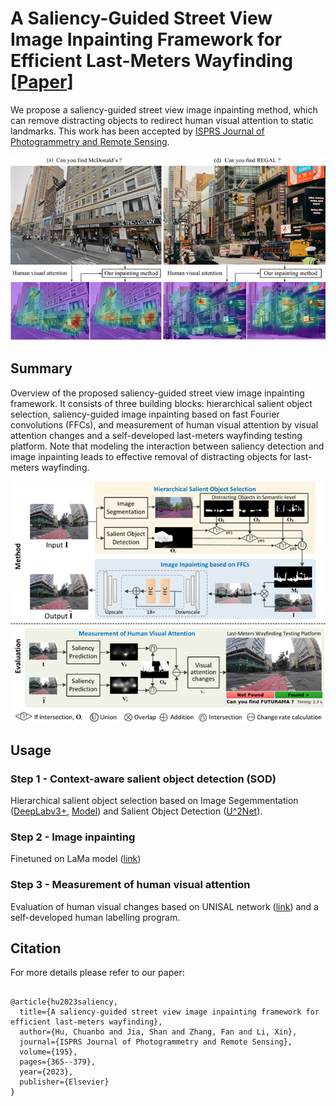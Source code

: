 # A Saliency-Guided Street View Image Inpainting Framework for Efficient Last-Meters Wayfinding [<a href="https://arxiv.org/pdf/2205.06934.pdf?ref=https://githubhelp.com">Paper</a>]

We propose a saliency-guided street view image inpainting method, which can remove distracting objects to redirect human visual attention to static landmarks. This work has been accepted by <a href="https://www.sciencedirect.com/journal/isprs-journal-of-photogrammetry-and-remote-sensing">ISPRS Journal of Photogrammetry and Remote Sensing</a>.

![Figure1](Figures/Fig.png)

## Summary 
Overview of the proposed saliency-guided street view image inpainting framework. It consists of three building blocks: hierarchical salient object selection, saliency-guided image inpainting based on fast Fourier convolutions (FFCs), and measurement of human visual attention by visual attention changes and a self-developed last-meters wayfinding testing platform. Note that modeling the interaction between saliency detection and image inpainting leads to effective removal of distracting objects for last-meters wayfinding.

![Figure1](Figures/Fig2.png)

## Usage
### Step 1 - Context-aware salient object detection (SOD)

Hierarchical salient object selection based on Image Segemmentation (<a href="https://github.com/open-mmlab/mmsegmentation/tree/master/configs/deeplabv3plus">DeepLabv3+</a>, <a href="https://github.com/open-mmlab/mmsegmentation/blob/master/configs/deeplabv3plus/deeplabv3plus_r101-d8_769x769_80k_cityscapes.py">Model</a>) and Salient Object Detection (<a href="https://github.com/xuebinqin/U-2-Net">U^2Net</a>).

### Step 2 - Image inpainting

Finetuned on LaMa model (<a href="https://github.com/saic-mdal/lama">link</a>)

### Step 3 - Measurement of human visual attention

Evaluation of human visual changes based on UNISAL network (<a href="https://github.com/rdroste/unisal">link</a>) and a self-developed human labelling program. 

## Citation
For more details please refer to our paper:
```

@article{hu2023saliency,
  title={A saliency-guided street view image inpainting framework for efficient last-meters wayfinding},
  author={Hu, Chuanbo and Jia, Shan and Zhang, Fan and Li, Xin},
  journal={ISPRS Journal of Photogrammetry and Remote Sensing},
  volume={195},
  pages={365--379},
  year={2023},
  publisher={Elsevier}
}

